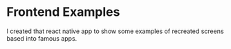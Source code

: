 # Frontend Examples

I created that react native app to show some examples of recreated screens based into famous apps.